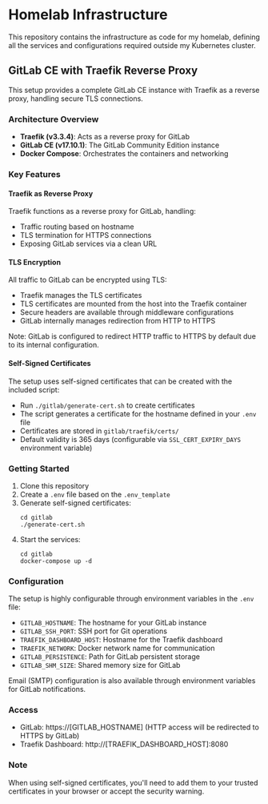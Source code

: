 # Homelab Infrastructure

This repository contains the infrastructure as code for my homelab, defining all the services and configurations required outside my Kubernetes cluster.

## GitLab CE with Traefik Reverse Proxy

This setup provides a complete GitLab CE instance with Traefik as a reverse proxy, handling secure TLS connections.

### Architecture Overview

- **Traefik (v3.3.4)**: Acts as a reverse proxy for GitLab
- **GitLab CE (v17.10.1)**: The GitLab Community Edition instance
- **Docker Compose**: Orchestrates the containers and networking

### Key Features

#### Traefik as Reverse Proxy

Traefik functions as a reverse proxy for GitLab, handling:
- Traffic routing based on hostname
- TLS termination for HTTPS connections
- Exposing GitLab services via a clean URL

#### TLS Encryption

All traffic to GitLab can be encrypted using TLS:
- Traefik manages the TLS certificates
- TLS certificates are mounted from the host into the Traefik container
- Secure headers are available through middleware configurations
- GitLab internally manages redirection from HTTP to HTTPS

Note: GitLab is configured to redirect HTTP traffic to HTTPS by default due to its internal configuration.

#### Self-Signed Certificates

The setup uses self-signed certificates that can be created with the included script:
- Run `./gitlab/generate-cert.sh` to create certificates
- The script generates a certificate for the hostname defined in your `.env` file
- Certificates are stored in `gitlab/traefik/certs/`
- Default validity is 365 days (configurable via `SSL_CERT_EXPIRY_DAYS` environment variable)

### Getting Started

1. Clone this repository
2. Create a `.env` file based on the `.env_template`
3. Generate self-signed certificates:
   ```
   cd gitlab
   ./generate-cert.sh
   ```
4. Start the services:
   ```
   cd gitlab
   docker-compose up -d
   ```

### Configuration

The setup is highly configurable through environment variables in the `.env` file:
- `GITLAB_HOSTNAME`: The hostname for your GitLab instance
- `GITLAB_SSH_PORT`: SSH port for Git operations
- `TRAEFIK_DASHBOARD_HOST`: Hostname for the Traefik dashboard
- `TRAEFIK_NETWORK`: Docker network name for communication
- `GITLAB_PERSISTENCE`: Path for GitLab persistent storage
- `GITLAB_SHM_SIZE`: Shared memory size for GitLab

Email (SMTP) configuration is also available through environment variables for GitLab notifications.

### Access

- GitLab: https://[GITLAB_HOSTNAME] (HTTP access will be redirected to HTTPS by GitLab)
- Traefik Dashboard: http://[TRAEFIK_DASHBOARD_HOST]:8080

### Note

When using self-signed certificates, you'll need to add them to your trusted certificates in your browser or accept the security warning.
